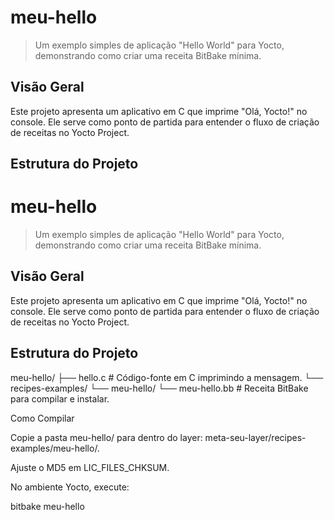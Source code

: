 # meu-hello

> Um exemplo simples de aplicação "Hello World" para Yocto, demonstrando como criar uma receita BitBake mínima.

## Visão Geral
Este projeto apresenta um aplicativo em C que imprime "Olá, Yocto!" no console.
Ele serve como ponto de partida para entender o fluxo de criação de receitas no Yocto Project.

## Estrutura do Projeto



# meu-hello

> Um exemplo simples de aplicação "Hello World" para Yocto, demonstrando como criar uma receita BitBake mínima.

## Visão Geral 
Este projeto apresenta um aplicativo em C que imprime "Olá, Yocto!" no console.
Ele serve como ponto de partida para entender o fluxo de criação de receitas no Yocto Project.

## Estrutura do Projeto

meu-hello/
├── hello.c            # Código-fonte em C imprimindo a mensagem.
└── recipes-examples/
└── meu-hello/
└── meu-hello.bb  # Receita BitBake para compilar e instalar.

Como Compilar

Copie a pasta meu-hello/ para dentro do layer: meta-seu-layer/recipes-examples/meu-hello/.

Ajuste o MD5 em LIC_FILES_CHKSUM.

No ambiente Yocto, execute:

bitbake meu-hello
